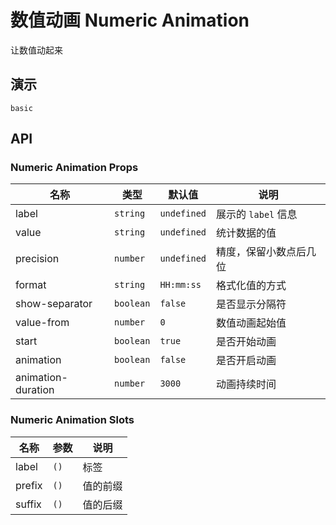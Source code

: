 # 数值动画 Numeric Animation

让数值动起来

## 演示

```demo
basic
```

## API

### Numeric Animation Props

| 名称               | 类型      | 默认值      | 说明                   |
| ------------------ | --------- | ----------- | ---------------------- |
| label              | `string`  | `undefined` | 展示的 `label` 信息    |
| value              | `string`  | `undefined` | 统计数据的值           |
| precision          | `number`  | `undefined` | 精度，保留小数点后几位 |
| format             | `string`  | `HH:mm:ss`  | 格式化值的方式         |
| show-separator     | `boolean` | `false`     | 是否显示分隔符         |
| value-from         | `number`  | `0`         | 数值动画起始值         |
| start              | `boolean` | `true`      | 是否开始动画           |
| animation          | `boolean` | `false`     | 是否开启动画           |
| animation-duration | `number`  | `3000`      | 动画持续时间           |

### Numeric Animation Slots

| 名称   | 参数 | 说明     |
| ------ | ---- | -------- |
| label  | `()` | 标签     |
| prefix | `()` | 值的前缀 |
| suffix | `()` | 值的后缀 |
